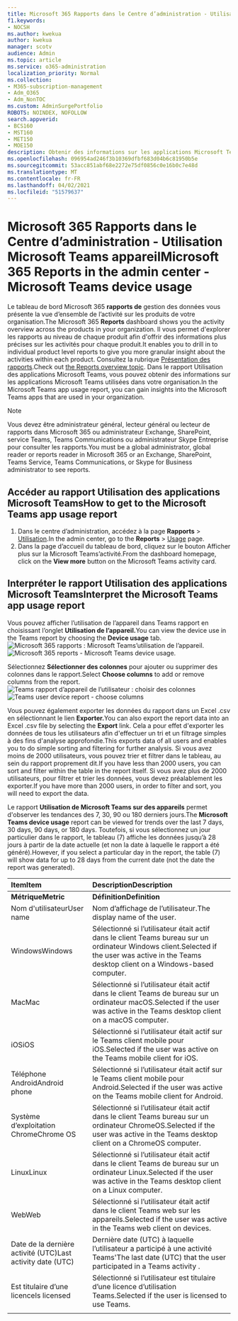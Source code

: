 ```yaml
---
title: Microsoft 365 Rapports dans le Centre d’administration - Utilisation Microsoft Teams appareil
f1.keywords:
- NOCSH
ms.author: kwekua
author: kwekua
manager: scotv
audience: Admin
ms.topic: article
ms.service: o365-administration
localization_priority: Normal
ms.collection:
- M365-subscription-management
- Adm_O365
- Adm_NonTOC
ms.custom: AdminSurgePortfolio
ROBOTS: NOINDEX, NOFOLLOW
search.appverid:
- BCS160
- MST160
- MET150
- MOE150
description: Obtenir des informations sur les applications Microsoft Teams utilisées dans votre organisation en obtenant le rapport Microsoft Teams’utilisation des applications à partir Microsoft 365 rapports.
ms.openlocfilehash: 096954ad246f3b10369dfbf683d04b6c81950b5e
ms.sourcegitcommit: 53acc851abf68e2272e75df0856c0e16b0c7e48d
ms.translationtype: MT
ms.contentlocale: fr-FR
ms.lasthandoff: 04/02/2021
ms.locfileid: "51579637"
---
```

# <a name="microsoft-365-reports-in-the-admin-center---microsoft-teams-device-usage"></a><span data-ttu-id="d4546-103">Microsoft 365 Rapports dans le Centre d’administration - Utilisation Microsoft Teams appareil</span><span class="sxs-lookup"><span data-stu-id="d4546-103">Microsoft 365 Reports in the admin center - Microsoft Teams device usage</span></span>

<span data-ttu-id="d4546-104">Le tableau de bord Microsoft 365 **rapports de** gestion des données vous présente la vue d’ensemble de l’activité sur les produits de votre organisation.</span><span class="sxs-lookup"><span data-stu-id="d4546-104">The Microsoft 365 **Reports** dashboard shows you the activity overview across the products in your organization.</span></span> <span data-ttu-id="d4546-105">Il vous permet d'explorer les rapports au niveau de chaque produit afin d'offrir des informations plus précises sur les activités pour chaque produit.</span><span class="sxs-lookup"><span data-stu-id="d4546-105">It enables you to drill in to individual product level reports to give you more granular insight about the activities within each product.</span></span> <span data-ttu-id="d4546-106">Consultez la rubrique [Présentation des rapports](activity-reports.md).</span><span class="sxs-lookup"><span data-stu-id="d4546-106">Check out [the Reports overview topic](activity-reports.md).</span></span> <span data-ttu-id="d4546-107">Dans le rapport Utilisation des applications Microsoft Teams, vous pouvez obtenir des informations sur les applications Microsoft Teams utilisées dans votre organisation.</span><span class="sxs-lookup"><span data-stu-id="d4546-107">In the Microsoft Teams app usage report, you can gain insights into the Microsoft Teams apps that are used in your organization.</span></span>
  
> [!NOTE]
> <span data-ttu-id="d4546-108">Vous devez être administrateur général, lecteur général ou lecteur de rapports dans Microsoft 365 ou administrateur Exchange, SharePoint, service Teams, Teams Communications ou administrateur Skype Entreprise pour consulter les rapports.</span><span class="sxs-lookup"><span data-stu-id="d4546-108">You must be a global administrator, global reader or reports reader in Microsoft 365 or an Exchange, SharePoint, Teams Service, Teams Communications, or Skype for Business administrator to see reports.</span></span>  
 
## <a name="how-to-get-to-the-microsoft-teams-app-usage-report"></a><span data-ttu-id="d4546-109">Accéder au rapport Utilisation des applications Microsoft Teams</span><span class="sxs-lookup"><span data-stu-id="d4546-109">How to get to the Microsoft Teams app usage report</span></span>

1. <span data-ttu-id="d4546-110">Dans le centre d’administration, accédez à la page **Rapports** \> <a href="https://go.microsoft.com/fwlink/p/?linkid=2074756" target="_blank">Utilisation</a>.</span><span class="sxs-lookup"><span data-stu-id="d4546-110">In the admin center, go to the **Reports** \> <a href="https://go.microsoft.com/fwlink/p/?linkid=2074756" target="_blank">Usage</a> page.</span></span> 
2. <span data-ttu-id="d4546-111">Dans la page d’accueil  du tableau de bord, cliquez sur le bouton Afficher plus sur la Microsoft Teams’activité.</span><span class="sxs-lookup"><span data-stu-id="d4546-111">From the dashboard homepage, click on the **View more** button on the Microsoft Teams activity card.</span></span>
  
## <a name="interpret-the-microsoft-teams-app-usage-report"></a><span data-ttu-id="d4546-112">Interpréter le rapport Utilisation des applications Microsoft Teams</span><span class="sxs-lookup"><span data-stu-id="d4546-112">Interpret the Microsoft Teams app usage report</span></span>

<span data-ttu-id="d4546-113">Vous pouvez afficher l’utilisation de l’appareil dans Teams rapport en choisissant l’onglet **Utilisation de l’appareil.**</span><span class="sxs-lookup"><span data-stu-id="d4546-113">You can view the device use in the Teams report by choosing the **Device usage** tab.</span></span><br/><span data-ttu-id="d4546-114">![Microsoft 365 rapports : Microsoft Teams’utilisation de l’appareil.](../../media/e46c7f7c-8371-4a20-ae82-b20df64b0205.png)</span><span class="sxs-lookup"><span data-stu-id="d4546-114">![Microsoft 365 reports - Microsoft Teams device usage.](../../media/e46c7f7c-8371-4a20-ae82-b20df64b0205.png)</span></span>

<span data-ttu-id="d4546-115">Sélectionnez **Sélectionner des colonnes** pour ajouter ou supprimer des colonnes dans le rapport.</span><span class="sxs-lookup"><span data-stu-id="d4546-115">Select **Choose columns** to add or remove columns from the report.</span></span>  <br/> <span data-ttu-id="d4546-116">![Teams rapport d’appareil de l’utilisateur : choisir des colonnes](../../media/3358d5d9-931b-4d30-931f-450b2f5717da.png)</span><span class="sxs-lookup"><span data-stu-id="d4546-116">![Teams user device report - choose columns](../../media/3358d5d9-931b-4d30-931f-450b2f5717da.png)</span></span>

<span data-ttu-id="d4546-117">Vous pouvez également exporter les données du rapport dans un Excel .csv en sélectionnant le lien **Exporter.**</span><span class="sxs-lookup"><span data-stu-id="d4546-117">You can also export the report data into an Excel .csv file by selecting the **Export** link.</span></span> <span data-ttu-id="d4546-118">Cela a pour effet d'exporter les données de tous les utilisateurs afin d'effectuer un tri et un filtrage simples à des fins d'analyse approfondie.</span><span class="sxs-lookup"><span data-stu-id="d4546-118">This exports data of all users and enables you to do simple sorting and filtering for further analysis.</span></span> <span data-ttu-id="d4546-119">Si vous avez moins de 2000 utilisateurs, vous pouvez trier et filtrer dans le tableau, au sein du rapport proprement dit.</span><span class="sxs-lookup"><span data-stu-id="d4546-119">If you have less than 2000 users, you can sort and filter within the table in the report itself.</span></span> <span data-ttu-id="d4546-120">Si vous avez plus de 2000 utilisateurs, pour filtrer et trier les données, vous devez préalablement les exporter.</span><span class="sxs-lookup"><span data-stu-id="d4546-120">If you have more than 2000 users, in order to filter and sort, you will need to export the data.</span></span> 

<span data-ttu-id="d4546-121">Le rapport **Utilisation de Microsoft Teams sur des appareils** permet d'observer les tendances des 7, 30, 90 ou 180 derniers jours.</span><span class="sxs-lookup"><span data-stu-id="d4546-121">The **Microsoft Teams device usage** report can be viewed for trends over the last 7 days, 30 days, 90 days, or 180 days.</span></span> <span data-ttu-id="d4546-122">Toutefois, si vous sélectionnez un jour particulier dans le rapport, le tableau (7) affiche les données jusqu’à 28 jours à partir de la date actuelle (et non la date à laquelle le rapport a été généré).</span><span class="sxs-lookup"><span data-stu-id="d4546-122">However, if you select a particular day in the report, the table (7) will show data for up to 28 days from the current date (not the date the report was generated).</span></span>
  
|<span data-ttu-id="d4546-123">Item</span><span class="sxs-lookup"><span data-stu-id="d4546-123">Item</span></span>|<span data-ttu-id="d4546-124">Description</span><span class="sxs-lookup"><span data-stu-id="d4546-124">Description</span></span>|
|:-----|:-----|
|<span data-ttu-id="d4546-125">**Métrique**</span><span class="sxs-lookup"><span data-stu-id="d4546-125">**Metric**</span></span>|<span data-ttu-id="d4546-126">**Définition**</span><span class="sxs-lookup"><span data-stu-id="d4546-126">**Definition**</span></span>|
|<span data-ttu-id="d4546-127">Nom d'utilisateur</span><span class="sxs-lookup"><span data-stu-id="d4546-127">User name</span></span>  <br/> |<span data-ttu-id="d4546-128">Nom d’affichage de l’utilisateur.</span><span class="sxs-lookup"><span data-stu-id="d4546-128">The display name of the user.</span></span>  <br/> |
|<span data-ttu-id="d4546-129">Windows</span><span class="sxs-lookup"><span data-stu-id="d4546-129">Windows</span></span>  <br/> |<span data-ttu-id="d4546-130">Sélectionné si l’utilisateur était actif dans le client Teams bureau sur un ordinateur Windows client.</span><span class="sxs-lookup"><span data-stu-id="d4546-130">Selected if the user was active in the Teams desktop client on a Windows-based computer.</span></span>  <br/> |
|<span data-ttu-id="d4546-131">Mac</span><span class="sxs-lookup"><span data-stu-id="d4546-131">Mac</span></span>  <br/> |<span data-ttu-id="d4546-132">Sélectionné si l’utilisateur était actif dans le client Teams de bureau sur un ordinateur macOS.</span><span class="sxs-lookup"><span data-stu-id="d4546-132">Selected if the user was active in the Teams desktop client on a macOS computer.</span></span>  <br/> |
|<span data-ttu-id="d4546-133">iOS</span><span class="sxs-lookup"><span data-stu-id="d4546-133">iOS</span></span>  <br/> |<span data-ttu-id="d4546-134">Sélectionné si l’utilisateur était actif sur le Teams client mobile pour iOS.</span><span class="sxs-lookup"><span data-stu-id="d4546-134">Selected if the user was active on the Teams mobile client for iOS.</span></span>  <br/> |
|<span data-ttu-id="d4546-135">Téléphone Android</span><span class="sxs-lookup"><span data-stu-id="d4546-135">Android phone</span></span>  <br/> | <span data-ttu-id="d4546-136">Sélectionné si l’utilisateur était actif sur le Teams client mobile pour Android.</span><span class="sxs-lookup"><span data-stu-id="d4546-136">Selected if the user was active on the Teams mobile client for Android.</span></span>  <br/> |
|<span data-ttu-id="d4546-137">Système d’exploitation Chrome</span><span class="sxs-lookup"><span data-stu-id="d4546-137">Chrome OS</span></span>  <br/> |<span data-ttu-id="d4546-138">Sélectionné si l’utilisateur était actif dans le client Teams bureau sur un ordinateur ChromeOS.</span><span class="sxs-lookup"><span data-stu-id="d4546-138">Selected if the user was active in the Teams desktop client on a ChromeOS computer.</span></span>|
|<span data-ttu-id="d4546-139">Linux</span><span class="sxs-lookup"><span data-stu-id="d4546-139">Linux</span></span>  <br/> | <span data-ttu-id="d4546-140">Sélectionné si l’utilisateur était actif dans le client Teams de bureau sur un ordinateur Linux.</span><span class="sxs-lookup"><span data-stu-id="d4546-140">Selected if the user was active in the Teams desktop client on a Linux computer.</span></span>  <br/> |
|<span data-ttu-id="d4546-141">Web</span><span class="sxs-lookup"><span data-stu-id="d4546-141">Web</span></span>  <br/> |<span data-ttu-id="d4546-142">Sélectionné si l’utilisateur était actif dans le client Teams web sur les appareils.</span><span class="sxs-lookup"><span data-stu-id="d4546-142">Selected if the user was active in the Teams web client on devices.</span></span>|
|<span data-ttu-id="d4546-143">Date de la dernière activité (UTC)</span><span class="sxs-lookup"><span data-stu-id="d4546-143">Last activity date (UTC)</span></span>  <br/> |<span data-ttu-id="d4546-144">Dernière date (UTC) à laquelle l’utilisateur a participé à une activité Teams'</span><span class="sxs-lookup"><span data-stu-id="d4546-144">The last date (UTC) that the user participated in a Teams activity .</span></span>  <br/> |
|<span data-ttu-id="d4546-145">Est titulaire d’une licence</span><span class="sxs-lookup"><span data-stu-id="d4546-145">Is licensed</span></span>|<span data-ttu-id="d4546-146">Sélectionné si l’utilisateur est titulaire d’une licence d’utilisation Teams.</span><span class="sxs-lookup"><span data-stu-id="d4546-146">Selected if the user is licensed to use Teams.</span></span>|
|||